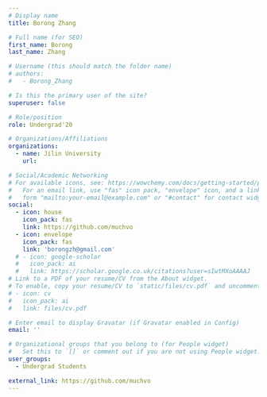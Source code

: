 ```yaml
---
# Display name
title: Borong Zhang

# Full name (for SEO)
first_name: Borong
last_name: Zhang

# Username (this should match the folder name)
# authors:
#   - Borong_Zhang

# Is this the primary user of the site?
superuser: false

# Role/position
role: Undergrad'20

# Organizations/Affiliations
organizations:
  - name: Jilin University
    url: 

# Social/Academic Networking
# For available icons, see: https://wowchemy.com/docs/getting-started/page-builder/#icons
#   For an email link, use "fas" icon pack, "envelope" icon, and a link in the
#   form "mailto:your-email@example.com" or "#contact" for contact widget.
social:
  - icon: house
    icon_pack: fas
    link: https://github.com/muchvo
  - icon: envelope
    icon_pack: fas
    link: 'borongzh@gmail.com'
  # - icon: google-scholar
  #   icon_pack: ai
  #   link: https://scholar.google.co.uk/citations?user=sIwtMXoAAAAJ
# Link to a PDF of your resume/CV from the About widget.
# To enable, copy your resume/CV to `static/files/cv.pdf` and uncomment the lines below.
# - icon: cv
#   icon_pack: ai
#   link: files/cv.pdf

# Enter email to display Gravatar (if Gravatar enabled in Config)
email: ''

# Organizational groups that you belong to (for People widget)
#   Set this to `[]` or comment out if you are not using People widget.
user_groups:
  - Undergrad Students

external_link: https://github.com/muchvo
---
```

